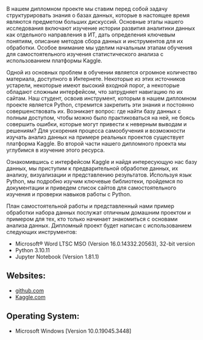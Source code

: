 В нашем дипломном проекте мы ставим перед собой задачу структурировать знания о базах данных, которые в настоящее время являются предметом больших дискуссий. Основные этапы нашего исследования включают изучение истории развития аналитики данных как отдельного направления в ИТ, дать определения ключевым понятиям, описание методов сбора данных и инструментов для их обработки. Особое внимание мы уделим начальным этапам обучения для самостоятельного изучения статистического анализа с использованием платформы Kaggle.

Одной из основных проблем в обучении является огромное количество материала, доступного в Интернете. Некоторые из этих источников устарели, некоторые имеют высокий входной порог, а некоторые обладают сложным интерфейсом, что затрудняет навигацию по их сайтам. Наш студент, освоив инструмент, которым в нашем дипломном проекте является Python, стремится закрепить эти знания и постоянно совершенствовать их. Возникает вопрос: где найти базу данных с полным доступом, чтобы можно было практиковаться на ней, не боясь совершить ошибки, которые могут привести к неверным выводам и решениям? Для ускорения процесса самообучения и возможности изучать анализ данных на примере реальных проектов существует платформа Kaggle. Во второй части нашего дипломного проекта мы углубимся в изучение этого ресурса.

Ознакомившись с интерфейсом Kaggle и найдя интересующую нас базу данных, мы приступим к предварительной обработке данных, их анализу, визуализации и представлению результатов. Используя язык Python, мы подробно изучим ключевые библиотеки, пройдемся по документации и приведем список сайтов для самостоятельного изучения и проверки навыков работы с Python.

План самостоятельной работы и представленный нами пример обработки набора данных послужат отличным домашним проектом и примером для тех, кто только начинает знакомиться с основами анализа данных. Дипломный проект будет написан с использованием следующих инструментов:

- Microsoft® Word LTSC MSO (Version 16.0.14332.20563), 32-bit version
- Python 3.10.11
- Jupyter Notebook (Version 1.81.1)

## Websites:

- [github.com](https://github.com)
- [Kaggle.com](https://www.kaggle.com)

## Operating System:

- Microsoft Windows [Version 10.0.19045.3448]
